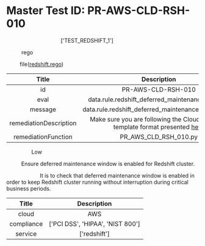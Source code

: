 



# Master Test ID: PR-AWS-CLD-RSH-010


***<font color="white">Master Snapshot Id:</font>*** ['TEST_REDSHIFT_1']

***<font color="white">type:</font>*** rego

***<font color="white">rule:</font>*** file([redshift.rego])  
  
  
  
  

|Title|Description|
| :---: | :---: |
|id|PR-AWS-CLD-RSH-010|
|eval|data.rule.redshift_deferred_maintenance_window|
|message|data.rule.redshift_deferred_maintenance_window_err|
|remediationDescription|Make sure you are following the Cloudformation template format presented <a href='https://boto3.amazonaws.com/v1/documentation/api/latest/reference/services/redshift.html#Redshift.Client.describe_clusters' target='_blank'>here</a>|
|remediationFunction|PR_AWS_CLD_RSH_010.py|


***<font color="white">Severity:</font>*** Low

***<font color="white">Title:</font>*** Ensure deferred maintenance window is enabled for Redshift cluster.

***<font color="white">Description:</font>*** It is to check that deferred maintenance window is enabled in order to keep Redshift cluster running without interruption during critical business periods.  
  
  

|Title|Description|
| :---: | :---: |
|cloud|AWS|
|compliance|['PCI DSS', 'HIPAA', 'NIST 800']|
|service|['redshift']|



[redshift.rego]: https://github.com/prancer-io/prancer-compliance-test/tree/master/aws/cloud/redshift.rego
